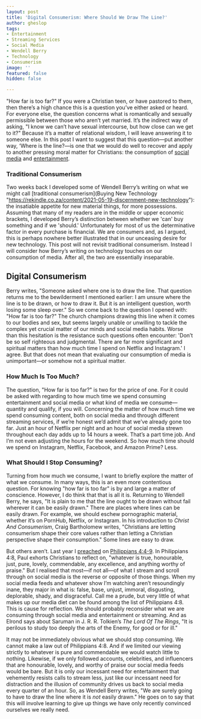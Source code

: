 ```yaml
---
layout: post
title: 'Digital Consumerism: Where Should We Draw The Line?'
author: gheslop
tags:
- Entertainment
- Streaming Services
- Social Media
- Wendell Berry
- Technology
- Consumerism
image: ''
featured: false
hidden: false

---
```

"How far is too far?" If you were a Christian teen, or have pastored to them, then there’s a high chance this is a question you’ve either asked or heard. For everyone else, the question concerns what is romantically and sexually permissible between those who aren’t yet married. It’s the indirect way of asking, "I know we can’t have sexual intercourse, but how close can we get to it?" Because it’s a matter of relational wisdom, I will leave answering it to someone else. In this post I want to suggest that this question—put another way, ‘Where is the line?—is one that we would do well to recover and apply to another pressing moral matter for Christians: the consumption of [social media](https://rekindle.co.za/content/more-ways-technology-takes/ "Technology Takes") and [entertainment](https://rekindle.co.za/content/2020-07-03-nietzsche "Nietzsche On Entertainment").

### Traditional Consumerism

Two weeks back I developed some of Wendell Berry’s writing on what we might call [traditional consumerism](Buying New Technology "https://rekindle.co.za/content/2021-05-19-discernment-new-technology"): the insatiable appetite for new material things, for more possessions. Assuming that many of my readers are in the middle or upper economic brackets, I developed Berry’s distinction between whether we 'can' buy something and if we 'should.' Unfortunately for most of us the determinative factor in every purchase is financial. We are consumers and, as I argued, this is perhaps nowhere better illustrated that in our unceasing desire for new technology. This post will not revisit traditional consumerism. Instead I will consider how Berry’s writing on technology touches on our consumption of media. After all, the two are essentially inseparable.

## Digital Consumerism

Berry writes, "Someone asked where one is to draw the line. That question returns me to the bewilderment I mentioned earlier: I am unsure where the line is to be drawn, or how to draw it. But it is an intelligent question, worth losing some sleep over." So we come back to the question I opened with: "How far is too far?" The church champions drawing this line when it comes to our bodies and sex, but seems largely unable or unwilling to tackle the complex yet crucial matter of our minds and social media habits. Worse than this hesitation is the resistance such questions often encounter: 'Don’t be so self righteous and judgmental. There are far more significant and spiritual matters than how much time I spend on Netflix and Instagram.' I agree. But that does not mean that evaluating our consumption of media is unimportant—or somehow not a spiritual matter.

### How Much Is Too Much?

The question, "How far is too far?" is two for the price of one. For it could be asked with regarding to how much time we spend consuming entertainment and social media or what kind of media we consume—quantity and qualify, if you will. Concerning the matter of how much time we spend consuming content, both on social media and through different streaming services, if we’re honest we’d admit that we’ve already gone too far. Just an hour of Netflix per night and an hour of social media strewn throughout each day adds up to 14 hours a week. That’s a part time job. And I’m not even adjusting the hours for the weekend. So how much time should we spend on Instagram, Netflix, Facebook, and Amazon Prime? Less.

### What Should I Stop Consuming?

Turning from how much we consume, I want to briefly explore the matter of what we consume. In many ways, this is an even more contentious question. For knowing "how far is too far" is by and large a matter of conscience. However, I do think that that is all it is. Returning to Wendell Berry, he says, "It is plain to me that the line ought to be drawn without fail wherever it can be easily drawn." There are places where lines can be easily drawn. For example, we should eschew pornographic material, whether it’s on PornHub, Netflix, or Instagram. In his introduction to _Christ And Consumerism_, Craig Bartholomew writes, "Christians are letting consumerism shape their core values rather than letting a Christian perspective shape their consumption." Some lines are easy to draw.

But others aren’t. Last year I [preached](https://citybowl.hopecity.co.za/sermons/the-peace-of-god/ "Philippians 4:4-9 Sermon") on [Philippians 4:4-9](https://rekindle.co.za/content/2020-12-01-philippians-4-8-9-devotional "Philippians 4:8-9 Devotional"). In Philippians 4:8, Paul exhorts Christians to reflect on, "whatever is true, honourable, just, pure, lovely, commendable, any excellence, and anything worthy of praise." But I realised that most—if not all—of what I stream and scroll through on social media is the reverse or opposite of those things. When my social media feeds and whatever show I’m watching aren’t resoundingly inane, they major in what is: false, base, unjust, immoral, disgusting, deplorable, shady, and disgraceful. Call me a prude, but very little of what makes up our media diet can be found among the list of Philippians 4:8. This is cause for reflection. We should probably reconsider what we are consuming through social media and entertainment or streaming. And as Elrond says about Saruman in J. R. R. Tolkien’s _The Lord Of The Rings_, "It is perilous to study too deeply the arts of the Enemy, for good or for ill."

It may not be immediately obvious what we should stop consuming. We cannot make a law out of Philippians 4:8. And if we limited our viewing strictly to whatever is pure and commendable we would watch little to nothing. Likewise, if we only followed accounts, celebrities, and influencers that are honourable, lovely, and worthy of praise our social media feeds would be bare. But it is only our incessant need for entertainment that vehemently resists calls to stream less, just like our incessant need for distraction and the illusion of community drives us back to social media every quarter of an hour. So, as Wendell Berry writes, "We are surely going to have to draw the line where it is _not_ easily drawn." He goes on to say that this will involve learning to give up things we have only recently convinced ourselves we really need.
